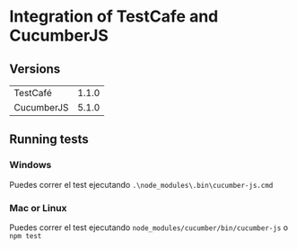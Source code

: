 # Integration of TestCafe and CucumberJS

## Versions
<table>
<tr>
    <td>TestCafé</td>
    <td>1.1.0</td>
</tr>
<tr>
    <td>CucumberJS</td>
    <td>5.1.0</td>
</tr>
</table>

## Running tests

### Windows
Puedes correr el test ejecutando `.\node_modules\.bin\cucumber-js.cmd` 

### Mac or Linux
Puedes correr el test ejecutando `node_modules/cucumber/bin/cucumber-js` o `npm test`